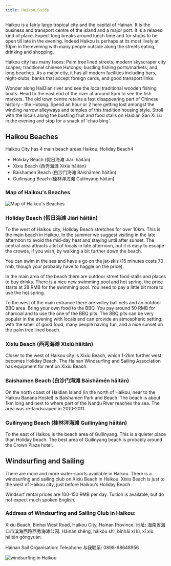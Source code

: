 ```yaml
---
title: Haikou Guide
---
```


Haikou is a fairly large tropical city and the capital of Hainan. It is the business and transport centre of the island and a major port. It is a relaxed kind of place. Expect long breaks around lunch time and for shops to be open till late in the evening. Indeed Haikou is perhaps at its most lively at 10pm in the evening with many people outside along the streets eating, drinking and shopping.

Haikou city has many faces: Palm tree lined streets; modern skyscraper city scapes; traditional chinese Hutongs; bustling fishing ports/markets; and long beaches. As a major city, it has all modern facilities including bars, night-clubs, banks that accept foreign cards, and good transport links.

Wonder along HaiDian river and see the local traditional wooden fishing boats. Head to the east end of the river at around 5pm to see the fish markets. The old town centre retains a fast disappearing part of Chinese history - the Hutong. Spend an hour or 2 here getting lost amongst the winding narrow alleyways and temples of this tradition housing style. Stroll with the locals along the bustling fruit and food stalls on Haidian San Xi Lu in the evening and stop for a snack of 'chao bing'.

## Haikou Beaches

Haikou City has 4 main beach areas:Haikou, Holiday Beach4

- Holiday Beach (假日海滩 Jiàrì hǎitān)
- Xixiu Beach (西秀海滩 Xixiù hǎitān)
- Baishamen Beach (白沙门海滩 Báishāmén hǎitān)
- Guilinyang Beach (桂林洋海滩 Guìlínyáng hǎitān)

### Map of Haikou's Beaches

![Map of Haikou's Beaches](https://res.cloudinary.com/dfjb9p5ri/image/upload/v1617951418/haikou/beaches/map-haikou-beaches_sg0rwj.png)

### Holiday Beach (假日海滩 Jiàrì hǎitān)

To the west of Haikou city, Holiday Beach stretches for over 10km. This is the main beach in Haikou. In the summer we suggest visiting in the late afternoon to avoid the mid-day heat and staying until after sunset. The central area attracts a lot of locals in late afternoon, but it is easy to escape the crowds, if you wish, by walking a bit further down the beach.

You can swim in the sea and have a go on the jet-skis (15 minutes costs 70 rmb, though your probably have to haggle on the price).

In the main area of the beach there are outdoor street food stalls and places to buy drinks. There is a nice new swimming pool and hot spring, the price starts at 28 RMB for the swimming pool. You need to pay a little bit more to use the hot spring.

To the west of the main entrance there are volley ball nets and an outdoor BBQ area. Bring your own food to the BBQ. You pay around 50 RMB for charcoal and to use the one of the BBQ pits. The BBQ pits can be very popular in the evening with locals and can provide an atmospheric setting: with the smell of good food, many people having fun, and a nice sunset on the palm tree lined beach.

### Xixiu Beach (西秀海滩 Xixiù hǎitān)

Closer to the west of Haikou city is Xixiu Beach, which 1-2km further west becomes Holiday Beach. The Hainan Windsurfing and Sailing Association has equipment for rent on Xixiu Beach.

### Baishamen Beach (白沙门海滩 Báishāmén hǎitān)

On the north coast of Haidian Island (in the north of Haikou, near to the Haikou Banana Hostel) is Baishamen Park and Beach. The beach is about 1km long and next to where part of the Nandu River reaches the sea. The area was re-landscaped in 2010-2011.

### Guilinyang Beach (桂林洋海滩 Guìlínyáng hǎitān)

To the east of Haikou is the beach area of Guilinyang. This is a quieter place than Holiday beach. The best area of Guilinyang beach is probably around the Crown Plaza hotel.


## Windsurfing and Sailing

There are more and more water-sports available in Haikou. There is a windsurfing and sailing club on Xixiu Beach in Haikou. Xixiu Beach is just to the west of Haikou city, just before Haikou's Holiday Beach.

Windsurf rental prices are 100-150 RMB per day. Tuition is available, but do not expect much spoken English.

### Address of Windsurfing and Sailing Club in Haikou:

Xixiu Beach, Binhai West Road, Haikou City, Hainan Province.
地址: 海南省海口市滨海西路西秀海滩公园. Hǎinán shěng, hǎikǒu shì, bīnhǎi xi lù, xī xiù hǎitān gōngyuán.

Hainan Sail Organisation:
Telephone 与我联系: 0898-68648956

![windsurfing in Haikou](https://res.cloudinary.com/dfjb9p5ri/image/upload/v1617950297/haikou/windsurfing-Haikou_anbozu.jpg)
